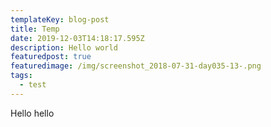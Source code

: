 ```yaml
---
templateKey: blog-post
title: Temp
date: 2019-12-03T14:18:17.595Z
description: Hello world
featuredpost: true
featuredimage: /img/screenshot_2018-07-31-day035-13-.png
tags:
  - test
---
```

Hello hello
